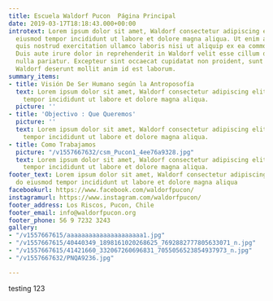 ```yaml
---
title: Escuela Waldorf Pucon  Página Principal
date: 2019-03-17T18:18:43.000+00:00
introtext: Lorem ipsum dolor sit amet, Waldorf consectetur adipiscing elit, sed do
  eiusmod tempor incididunt ut labore et dolore magna aliqua. Ut enim ad minim veniam,
  quis nostrud exercitation ullamco laboris nisi ut aliquip ex ea commodo Waldorf.
  Duis aute irure dolor in reprehenderit in Waldorf velit esse cillum dolore eu fugiat
  nulla pariatur. Excepteur sint occaecat cupidatat non proident, sunt in culpa qui
  Waldorf deserunt mollit anim id est laborum.
summary_items:
- title: Visión De Ser Humano según la Antroposofía
  text: Lorem ipsum dolor sit amet, Waldorf consectetur adipiscing elit, sed do eiusmod
    tempor incididunt ut labore et dolore magna aliqua.
  picture: ''
- title: 'Objectivo : Que Queremos'
  picture: ''
  text: Lorem ipsum dolor sit amet, Waldorf consectetur adipiscing elit, sed do eiusmod
    tempor incididunt ut labore et dolore magna aliqua.
- title: Como Trabajamos
  picture: "/v1557667632/csm_Pucon1_4ee76a9328.jpg"
  text: Lorem ipsum dolor sit amet, Waldorf consectetur adipiscing elit, sed do eiusmod
    tempor incididunt ut labore et dolore magna aliqua.
footer_text: Lorem ipsum dolor sit amet, Waldorf consectetur adipiscing elit, sed
  do eiusmod tempor incididunt ut labore et dolore magna aliqua
facebookurl: https://www.facebook.com/waldorfpucon/
instagramurl: https://www.instagram.com/waldorfpucon/
footer_address: Los Riscos, Pucon, Chile
footer_email: info@waldorfpucon.org
footer_phone: 56 9 7232 3243
gallery:
- "/v1557667615/aaaaaaaaaaaaaaaaaaaaa1.jpg"
- "/v1557667615/40440349_1898161020268625_7692882777805633071_n.jpg"
- "/v1557667615/41421660_332067260696831_7055056523854937973_n.jpg"
- "/v1557667632/PNQA9236.jpg"

---
```

testing 123